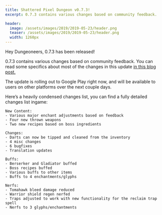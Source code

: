 ```yaml
---
title: Shattered Pixel Dungeon v0.7.3! 
excerpt: 0.7.3 contains various changes based on community feedback.

header:
  image: /assets/images/2019/2019-05-23/header.png
  teaser: /assets/images/2019/2019-05-23/header.png
  width: 1260px
---
```

Hey Dungeoneers, 0.7.3 has been released!

0.7.3 contains various changes based on community feedback. You can read some specifics about most of the changes in this update [in this blog post.](/blog/coming-soon-to-shattered-some-new-some-improved.html)

The update is rolling out to Google Play right now, and will be available to users on other platforms over the next couple days.

Here’s a heavily condensed changes list, you can find a fully detailed changes list ingame:

```
New Content:
- Various major enchant adjustments based on feedback
- Four new thrown weapons
- Two new recipes based on boss ingredients

Changes:
- Darts can now be tipped and cleaned from the inventory
- 4 misc changes
- 6 bugfixes
- Translation updates

Buffs:
- Berserker and Gladiator buffed
- Boss recipes buffed
- Various buffs to other items
- Buffs to 4 enchantments/glyphs

Nerfs:
- Tomahawk bleed damage reduced
- Warrior shield regen nerfed
- Traps adjusted to work with new functionality for the reclaim trap spell
- Nerfs to 3 glyphs/enchantments
```
